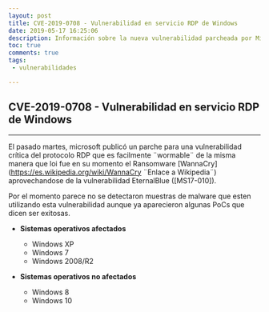 ```yaml
---
layout: post
title: CVE-2019-0708 - Vulnerabilidad en servicio RDP de Windows
date: 2019-05-17 16:25:06
description: Información sobre la nueva vulnerabilidad parcheada por Microsoft.
toc: true
comments: true
tags: 
 - vulnerabilidades

---
```


## **CVE-2019-0708 - Vulnerabilidad en servicio RDP de Windows**
---

El pasado martes, microsoft publicó un parche para una vulnerabilidad crítica del protocolo RDP que es facilmente ¨wormable¨ de la misma manera que loi fue en su momento el Ransomware [WannaCry](https://es.wikipedia.org/wiki/WannaCry ¨Enlace a Wikipedia¨) aprovechandose de la vulnerabilidad EternalBlue ([MS17-010]).

Por el momento parece no se detectaron muestras de malware que esten utilizando esta vulnerabilidad aunque ya aparecieron algunas PoCs que dicen ser exitosas.

* **Sistemas operativos afectados**
  * Windows XP
  * Windows 7
  * Windows 2008/R2

* **Sistemas operativos no afectados**
  * Windows 8
  * Windows 10